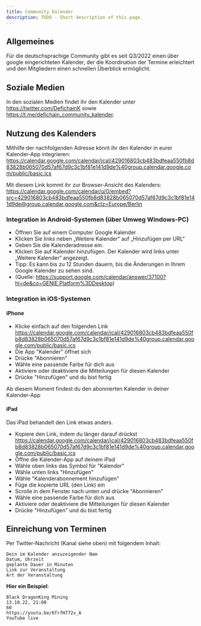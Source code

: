 ```yaml
---
title: Community Kalender
description: TODO - Short description of this page.
---
```


## Allgemeines

Für die deutschsprachige Community gibt es seit Q3/2022 einen über google eingerichteten Kalender, der die Koordination der Termine erleichtert und den Mitgliedern einen schnellen Überblick ermöglicht.

## Soziale Medien

In den sozialen Medien findet ihr den Kalender unter <https://twitter.com/DefichainK> sowie <https://t.me/defichain_community_kalender>.

## Nutzung des Kalenders

Mithilfe der nachfolgenden Adresse könnt ihr den Kalender in eurer Kalender-App integrieren: <https://calendar.google.com/calendar/ical/429016803cb483bdfeaa550fb8d83828b065070d57af67d9c3c1bf81e141d9de%40group.calendar.google.com/public/basic.ics>

Mit diesem Link kommt ihr zur Browser-Ansicht des Kalenders: <https://calendar.google.com/calendar/u/0/embed?src=429016803cb483bdfeaa550fb8d83828b065070d57af67d9c3c1bf81e141d9de@group.calendar.google.com&ctz=Europe/Berlin>

### Integration in Android-Systemen (über Umweg Windows-PC)

- Öffnen Sie auf einem Computer Google Kalender
- Klicken Sie links neben „Weitere Kalender“ auf „Hinzufügen per URL"
- Geben Sie die Kalenderadresse ein.
- Klicken Sie auf Kalender hinzufügen. Der Kalender wird links unter „Weitere Kalender“ angezeigt.
- Tipp: Es kann bis zu 12 Stunden dauern, bis die Änderungen in Ihrem Google Kalender zu sehen sind.
- (Quelle: <https://support.google.com/calendar/answer/37100?hl=de&co=GENIE.Platform%3DDesktop>)

### Integration in iOS-Systemen

#### iPhone

- Klicke einfach auf den folgenden Link <https://calendar.google.com/calendar/ical/429016803cb483bdfeaa550fb8d83828b065070d57af67d9c3c1bf81e141d9de%40group.calendar.google.com/public/basic.ics>
- Die App "Kalender" öffnet sich
- Drücke "Abonnieren"
- Wähle eine passende Farbe für dich aus
- Aktiviere oder deaktiviere die Mitteilungen für diesen Kalender
- Drücke "Hinzufügen" und du bist fertig

Ab diesem Moment findest du den abonnierten Kalender in deiner Kalender-App

#### iPad

Das iPad behandelt den Link etwas anders.

- Kopiere den Link, indem du länger darauf drückst <https://calendar.google.com/calendar/ical/429016803cb483bdfeaa550fb8d83828b065070d57af67d9c3c1bf81e141d9de%40group.calendar.google.com/public/basic.ics>
- Öffne die Kalender-App auf deinem iPad
- Wähle oben links das Symbol für "Kalender"
- Wähle unten links "Hinzufügen"
- Wähle "Kalenderabonnement hinzufügen"
- Füge die kopierte URL (den Link) ein
- Scrolle in dem Fenster nach unten und drücke "Abonnieren"
- Wähle eine passende Farbe für dich aus
- Aktiviere oder deaktiviere die Mitteilungen für diesen Kalender
- Drücke "Hinzufügen" und du bist fertig

## Einreichung von Terminen

Per Twitter-Nachricht (Kanal siehe oben) mit folgendem Inhalt:

```
Dein im Kalender anzuzeigender Nam
Datum, Uhrzeit
geplante Dauer in Minuten
Link zur Veranstaltung
Art der Veranstaltung
```

**Hier ein Beispiel**:

```
Black DragonKing Mining
13.10.22, 21:00
60
https://youtu.be/6frfH772v_A
YouTube live
```
